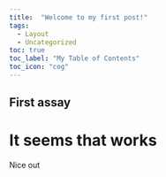 ```yaml
---
title:  "Welcome to my first post!"
tags:
  - Layout
  - Uncategorized
toc: true
toc_label: "My Table of Contents"
toc_icon: "cog"
---
```


## First assay 
# It seems that works

Nice out


